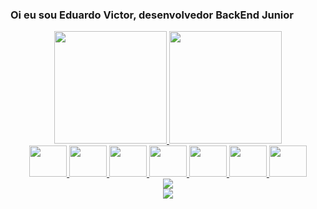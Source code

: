 ### Oi eu sou Eduardo Victor, desenvolvedor BackEnd Junior

<div align="center">
  <a href="https://github.com/xfire741">
  <img height="180em" src="https://github-readme-stats.vercel.app/api?username=xfire741&show_icons=true&theme=tokyonight&include_all_commits=true&count_private=true"/>
  <img height="180em" src="https://github-readme-stats.vercel.app/api/top-langs/?username=xfire741&layout=compact&langs_count=7&theme=tokyonight"/><br>
<img height="50" width="60" src="https://cdn.jsdelivr.net/gh/devicons/devicon/icons/docker/docker-original.svg" />
<img height="50" width="60" src="https://cdn.jsdelivr.net/gh/devicons/devicon/icons/java/java-original.svg"/>
<img height="50" width="60" src="https://cdn.jsdelivr.net/gh/devicons/devicon/icons/spring/spring-original.svg" />
<img height="50" width="60" src="https://cdn.jsdelivr.net/gh/devicons/devicon/icons/javascript/javascript-plain.svg"/>
<img height="50" width="60" src="https://cdn.jsdelivr.net/gh/devicons/devicon/icons/html5/html5-original.svg" />
<img height="50" width="60" src="https://cdn.jsdelivr.net/gh/devicons/devicon/icons/css3/css3-original.svg" />
<img height="50" width="60" src="https://cdn.jsdelivr.net/gh/devicons/devicon/icons/ubuntu/ubuntu-plain.svg" />
<br>
<img src="https://img.shields.io/badge/Microsoft_SQL_Server-CC2927?style=for-the-badge&logo=microsoft-sql-server&logoColor=white">
<br>
<a href="https://www.linkedin.com/in/eduardo-victor-de-melo-7649831b3" target="_blank"><img src="https://img.shields.io/badge/LinkedIn-0077B5?style=for-the-badge&logo=linkedin&logoColor=white"/></a>                 
</div>
